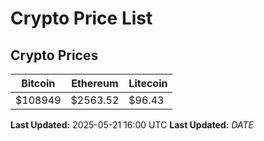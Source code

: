 # Crypto Price List

## Crypto Prices
| Bitcoin | Ethereum | Litecoin |
| ------- | -------- | -------- |
| $108949 | $2563.52 | $96.43 |
**Last Updated:** 2025-05-21 16:00 UTC
**Last Updated:** $DATE$
